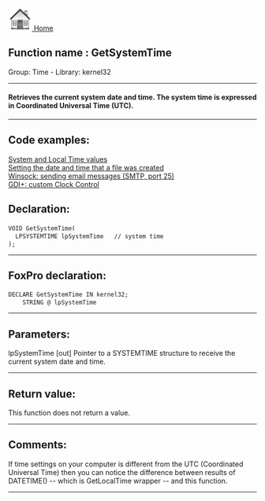 [<img src="../../images/home.png"> Home ](https://github.com/VFPX/Win32API)  

## Function name : GetSystemTime
Group: Time - Library: kernel32    
***  


#### Retrieves the current system date and time. The system time is expressed in Coordinated Universal Time (UTC).
***  


## Code examples:
[System and Local Time values](../../samples/sample_064.md)  
[Setting the date and time that a file was created](../../samples/sample_065.md)  
[Winsock: sending email messages (SMTP, port 25)](../../samples/sample_385.md)  
[GDI+: custom Clock Control](../../samples/sample_597.md)  

## Declaration:
```foxpro  
VOID GetSystemTime(
  LPSYSTEMTIME lpSystemTime   // system time
);  
```  
***  


## FoxPro declaration:
```foxpro  
DECLARE GetSystemTime IN kernel32;
	STRING @ lpSystemTime  
```  
***  


## Parameters:
lpSystemTime 
[out] Pointer to a SYSTEMTIME structure to receive the current system date and time. 
  
***  


## Return value:
This function does not return a value.  
***  


## Comments:
If time settings on your computer is different from the UTC (Coordinated Universal Time) then you can notice the difference between results of DATETIME() -- which is GetLocalTime wrapper -- and this function.  
  
***  

